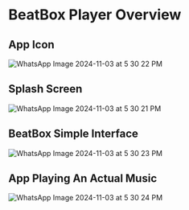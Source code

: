 # BeatBox Player Overview 

## App Icon
![WhatsApp Image 2024-11-03 at 5 30 22 PM](https://github.com/user-attachments/assets/cb734b9c-4f44-4511-94cb-8538e96ca383)

## Splash Screen
![WhatsApp Image 2024-11-03 at 5 30 21 PM](https://github.com/user-attachments/assets/6bfc4a3f-e8b9-433d-bf60-16e701555bb2)

## BeatBox Simple Interface 
![WhatsApp Image 2024-11-03 at 5 30 23 PM](https://github.com/user-attachments/assets/a838b05f-1127-4c31-88ce-7abcad133aa4)

## App Playing An Actual Music
![WhatsApp Image 2024-11-03 at 5 30 24 PM](https://github.com/user-attachments/assets/50f3580b-431d-433a-b107-2b7e7e2b9df4)
